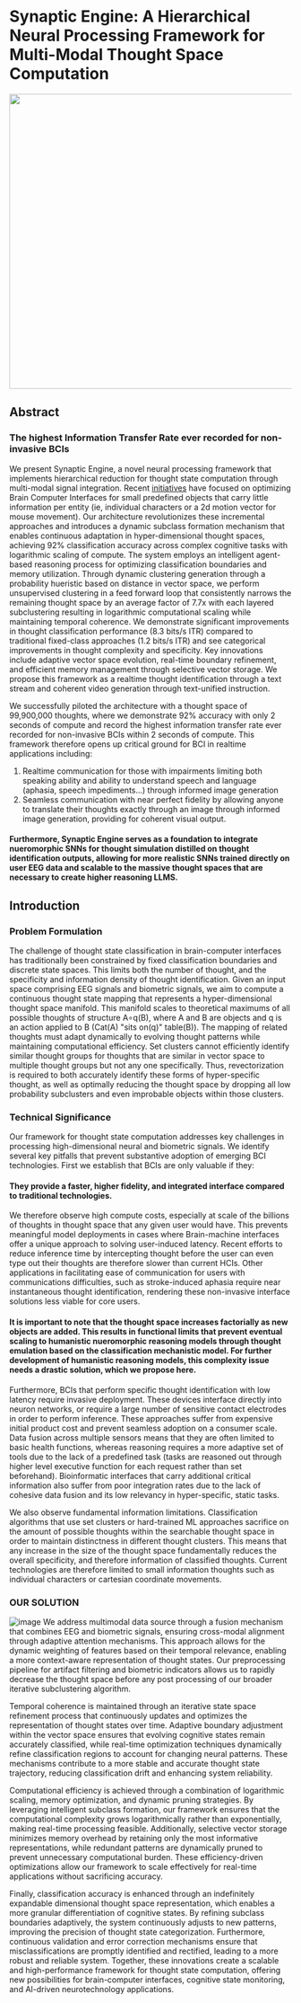 # Synaptic Engine: A Hierarchical Neural Processing Framework for Multi-Modal Thought Space Computation
<img src="https://lh3.googleusercontent.com/d/1W5w8ApQvpG0CGYgmMOSPsbP3Nsb2zhcp=w1000" width="525">

## Abstract

### The highest Information Transfer Rate ever recorded for non-invasive BCIs

We present Synaptic Engine, a novel neural processing framework that implements hierarchical reduction for thought state computation through multi-modal signal integration. Recent [initiatives](https://ai.meta.com/research/publications/brain-to-text-decoding-a-non-invasive-approach-via-typing/) have focused on optimizing Brain Computer Interfaces for small predefined objects that carry little information per entity (ie, individual characters or a 2d motion vector for mouse movement). Our architecture revolutionizes these incremental approaches and introduces a dynamic subclass formation mechanism that enables continuous adaptation in hyper-dimensional thought spaces, achieving 92% classification accuracy across complex cognitive tasks with logarithmic scaling of compute. The system employs an intelligent agent-based reasoning process for optimizing classification boundaries and memory utilization. Through dynamic clustering generation through a probability hueristic based on distance in vector space, we perform unsupervised clustering in a feed forward loop that consistently narrows the remaining thought space by an average factor of 7.7x with each layered subclustering resulting in logarithmic computational scaling while maintaining temporal coherence. We demonstrate significant improvements in thought classification performance (8.3 bits/s ITR) compared to traditional fixed-class approaches (1.2 bits/s ITR) and see categorical improvements in thought complexity and specificity. Key innovations include adaptive vector space evolution, real-time boundary refinement, and efficient memory management through selective vector storage. We propose this framework as a realtime thought identification through a text stream and coherent video generation through text-unified instruction.


We successfully piloted the architecture with a thought space of 99,900,000 thoughts, where we demonstrate 92% accuracy with only 2 seconds of compute and record the highest information transfer rate ever recorded for non-invasive BCIs within 2 seconds of compute. This framework therefore opens up critical ground for BCI in realtime applications including:

1. Realtime communication for those with impairments limiting both speaking ability and ability to understand speech and language (aphasia, speech impediments...) through informed image generation
2. Seamless communication with near perfect fidelity by allowing anyone to translate their thoughts exactly through an image through informed image generation, providing for coherent visual output.

#### Furthermore, Synaptic Engine serves as a foundation to integrate nueromorphic SNNs for thought simulation distilled on thought identification outputs, allowing for more realistic SNNs trained directly on user EEG data and scalable to the massive thought spaces that are necessary to create higher reasoning LLMS.




## Introduction

### Problem Formulation

The challenge of thought state classification in brain-computer interfaces has traditionally been constrained by fixed classification boundaries and discrete state spaces. This limits both the number of thought, and the specificity and information density of thought identification. Given an input space comprising EEG signals and biometric signals, we aim to compute a continuous thought state mapping that represents a hyper-dimensional thought space manifold. This manifold scales to theoretical maximums of all possible thoughts of structure A∘q(B), where A and B are objects and q is an action applied to B (Cat(A) "sits on(q)" table(B)). The mapping of related thoughts must adapt dynamically to evolving thought patterns while maintaining computational efficiency. Set clusters cannot efficiently identify similar thought groups for thoughts that are similar in vector space to multiple thought groups but not any one specifically. Thus, revectorization is required to both accurately identify these forms of hyper-specific thought, as well as optimally reducing the thought space by dropping all low probability subclusters and even improbable objects within those clusters.

### Technical Significance

Our framework for thought state computation addresses key challenges in processing high-dimensional neural and biometric signals. We identify several key pitfalls that prevent substantive adoption of emerging BCI technologies. First we establish that BCIs are only valuable if they:


#### They provide a faster, higher fidelity, and integrated interface compared to traditional technologies. 



We therefore observe high compute costs, especially at scale of the billions of thoughts in thought space that any given user would have. This prevents meaningful model deployments in cases where Brain-machine interfaces offer a unique approach to solving user-induced latency. Recent efforts to reduce inference time by intercepting thought before the user can even type out their thoughts are therefore slower than current HCIs. Other applications in facilitating ease of communication for users with communications difficulties, such as stroke-induced aphasia require near instantaneous thought identification, rendering these non-invasive interface solutions less viable for core users.

#### It is important to note that the thought space increases factorially as new objects are added. This results in functional limits that prevent eventual scaling to humanistic nueromorphic reasoning models through thought emulation based on the classification mechanistic model. For further development of humanistic reasoning models, this complexity issue needs a drastic solution, which we propose here.


Furthermore, BCIs that perform specific thought identification with low latency require invasive deployment. These devices interface directly into neuron networks, or require a large number of sensitive contact electrodes in order to perform inference. These approaches suffer from expensive initial product cost and prevent seamless adoption on a consumer scale. Data fusion across multiple sensors means that they are often limited to basic health functions, whereas reasoning requires a more adaptive set of tools due to the lack of a predefined task (tasks are reasoned out through higher level executive function for each request rather than set beforehand). Bioinformatic interfaces that carry additional critical information also suffer from poor integration rates due to the lack of cohesive data fusion and its low relevancy in hyper-specific, static tasks. 


We also observe fundamental information limitations. Classification algorithms that use set clusters or hard-trained ML approaches sacrifice on the amount of possible thoughts within the searchable thought space in order to maintain distinctness in different thought clusters. This means that any increase in the size of the thought space fundamentally reduces the overall specificity, and therefore information of classified thoughts. Current technologies are therefore limited to small information thoughts such as individual characters or cartesian coordinate movements. 


### OUR SOLUTION

![image](https://lh3.googleusercontent.com/d/1pHF_ndfRTwuboz2HUKwZTqIDliUw9bTp=w1000)
We address multimodal data source through a fusion mechanism that combines EEG and biometric signals, ensuring cross-modal alignment through adaptive attention mechanisms. This approach allows for the dynamic weighting of features based on their temporal relevance, enabling a more context-aware representation of thought states. Our preprocessing pipeline for artifact filtering and biometric indicators allows us to rapidly decrease the thought space before any post processing of our broader iterative subclustering algorithm.

Temporal coherence is maintained through an iterative state space refinement process that continuously updates and optimizes the representation of thought states over time. Adaptive boundary adjustment within the vector space ensures that evolving cognitive states remain accurately classified, while real-time optimization techniques dynamically refine classification regions to account for changing neural patterns. These mechanisms contribute to a more stable and accurate thought state trajectory, reducing classification drift and enhancing system reliability.

Computational efficiency is achieved through a combination of logarithmic scaling, memory optimization, and dynamic pruning strategies. By leveraging intelligent subclass formation, our framework ensures that the computational complexity grows logarithmically rather than exponentially, making real-time processing feasible. Additionally, selective vector storage minimizes memory overhead by retaining only the most informative representations, while redundant patterns are dynamically pruned to prevent unnecessary computational burden. These efficiency-driven optimizations allow our framework to scale effectively for real-time applications without sacrificing accuracy.

Finally, classification accuracy is enhanced through an indefinitely expandable dimensional thought space representation, which enables a more granular differentiation of cognitive states. By refining subclass boundaries adaptively, the system continuously adjusts to new patterns, improving the precision of thought state categorization. Furthermore, continuous validation and error correction mechanisms ensure that misclassifications are promptly identified and rectified, leading to a more robust and reliable system. Together, these innovations create a scalable and high-performance framework for thought state computation, offering new possibilities for brain-computer interfaces, cognitive state monitoring, and AI-driven neurotechnology applications.
